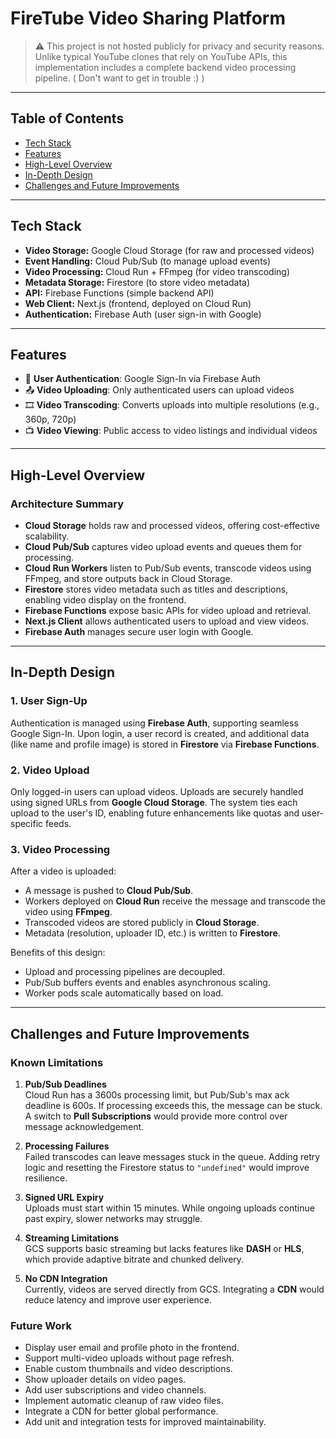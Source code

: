 # FireTube Video Sharing Platform

> ⚠️ This project is not hosted publicly for privacy and security reasons. Unlike typical YouTube clones that rely on YouTube APIs, this implementation includes a complete backend video processing pipeline. ( Don't want to get in trouble :) )

---

## Table of Contents
- [Tech Stack](#tech-stack)
- [Features](#features)
- [High-Level Overview](#high-level-overview)
- [In-Depth Design](#in-depth-design)
- [Challenges and Future Improvements](#challenges-and-future-improvements)

---

## Tech Stack

- **Video Storage:** Google Cloud Storage (for raw and processed videos)
- **Event Handling:** Cloud Pub/Sub (to manage upload events)
- **Video Processing:** Cloud Run + FFmpeg (for video transcoding)
- **Metadata Storage:** Firestore (to store video metadata)
- **API:** Firebase Functions (simple backend API)
- **Web Client:** Next.js (frontend, deployed on Cloud Run)
- **Authentication:** Firebase Auth (user sign-in with Google)

---

## Features

- 🔐 **User Authentication**: Google Sign-In via Firebase Auth  
- 📤 **Video Uploading**: Only authenticated users can upload videos  
- 🎞️ **Video Transcoding**: Converts uploads into multiple resolutions (e.g., 360p, 720p)  
- 📺 **Video Viewing**: Public access to video listings and individual videos  

---

## High-Level Overview

### Architecture Summary

- **Cloud Storage** holds raw and processed videos, offering cost-effective scalability.
- **Cloud Pub/Sub** captures video upload events and queues them for processing.
- **Cloud Run Workers** listen to Pub/Sub events, transcode videos using FFmpeg, and store outputs back in Cloud Storage.
- **Firestore** stores video metadata such as titles and descriptions, enabling video display on the frontend.
- **Firebase Functions** expose basic APIs for video upload and retrieval.
- **Next.js Client** allows authenticated users to upload and view videos.
- **Firebase Auth** manages secure user login with Google.

---

## In-Depth Design

### 1. User Sign-Up

Authentication is managed using **Firebase Auth**, supporting seamless Google Sign-In. Upon login, a user record is created, and additional data (like name and profile image) is stored in **Firestore** via **Firebase Functions**.

### 2. Video Upload

Only logged-in users can upload videos. Uploads are securely handled using signed URLs from **Google Cloud Storage**. The system ties each upload to the user's ID, enabling future enhancements like quotas and user-specific feeds.

### 3. Video Processing

After a video is uploaded:

- A message is pushed to **Cloud Pub/Sub**.
- Workers deployed on **Cloud Run** receive the message and transcode the video using **FFmpeg**.
- Transcoded videos are stored publicly in **Cloud Storage**.
- Metadata (resolution, uploader ID, etc.) is written to **Firestore**.

Benefits of this design:

- Upload and processing pipelines are decoupled.
- Pub/Sub buffers events and enables asynchronous scaling.
- Worker pods scale automatically based on load.

---

## Challenges and Future Improvements

### Known Limitations

1. **Pub/Sub Deadlines**  
   Cloud Run has a 3600s processing limit, but Pub/Sub's max ack deadline is 600s. If processing exceeds this, the message can be stuck. A switch to **Pull Subscriptions** would provide more control over message acknowledgement.

2. **Processing Failures**  
   Failed transcodes can leave messages stuck in the queue. Adding retry logic and resetting the Firestore status to `"undefined"` would improve resilience.

3. **Signed URL Expiry**  
   Uploads must start within 15 minutes. While ongoing uploads continue past expiry, slower networks may struggle.

4. **Streaming Limitations**  
   GCS supports basic streaming but lacks features like **DASH** or **HLS**, which provide adaptive bitrate and chunked delivery.

5. **No CDN Integration**  
   Currently, videos are served directly from GCS. Integrating a **CDN** would reduce latency and improve user experience.

### Future Work

- Display user email and profile photo in the frontend.
- Support multi-video uploads without page refresh.
- Enable custom thumbnails and video descriptions.
- Show uploader details on video pages.
- Add user subscriptions and video channels.
- Implement automatic cleanup of raw video files.
- Integrate a CDN for better global performance.
- Add unit and integration tests for improved maintainability.


